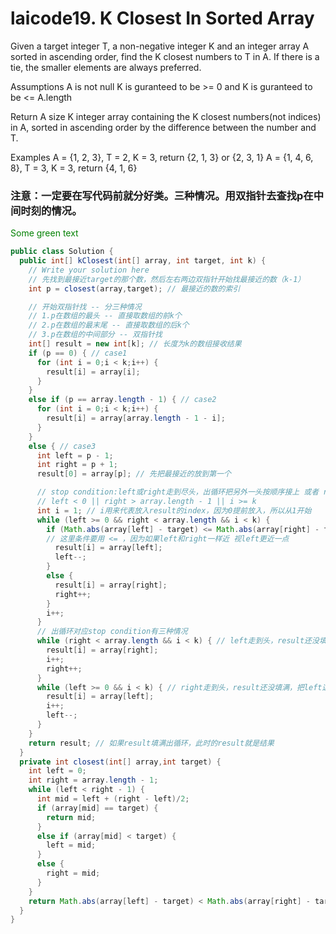 # laicode19. K Closest In Sorted Array
Given a target integer T, a non-negative integer K and an integer array A sorted in ascending order, find the K closest numbers to T in A. If there is a tie, the smaller elements are always preferred.

Assumptions
A is not null
K is guranteed to be >= 0 and K is guranteed to be <= A.length

Return
A size K integer array containing the K closest numbers(not indices) in A, sorted in ascending order by the difference between the number and T. 

Examples
A = {1, 2, 3}, T = 2, K = 3, return {2, 1, 3} or {2, 3, 1}
A = {1, 4, 6, 8}, T = 3, K = 3, return {4, 1, 6}

### 注意：一定要在写代码前就分好类。三种情况。用双指针去查找p在中间时刻的情况。
<span style="color: green"> Some green text </span>
```java
public class Solution {
  public int[] kClosest(int[] array, int target, int k) {
    // Write your solution here
    // 先找到最接近target的那个数，然后左右两边双指针开始找最接近的数（k-1）
    int p = closest(array,target); // 最接近的数的索引

    // 开始双指针找 -- 分三种情况
    // 1.p在数组的最头 -- 直接取数组的前k个
    // 2.p在数组的最末尾 -- 直接取数组的后k个
    // 3.p在数组的中间部分 -- 双指针找
    int[] result = new int[k]; // 长度为k的数组接收结果
    if (p == 0) { // case1
      for (int i = 0;i < k;i++) {
        result[i] = array[i];
      }
    }
    else if (p == array.length - 1) { // case2
      for (int i = 0;i < k;i++) {
        result[i] = array[array.length - 1 - i];
      }
    }
    else { // case3
      int left = p - 1;
      int right = p + 1;
      result[0] = array[p]; // 先把最接近的放到第一个

      // stop condition:left或right走到尽头，出循环把另外一头按顺序接上 或者 result填满了
      // left < 0 || right > array.length - 1 || i >= k
      int i = 1; // i用来代表放入result的index，因为0提前放入，所以从1开始
      while (left >= 0 && right < array.length && i < k) {
        if (Math.abs(array[left] - target) <= Math.abs(array[right] - target)) { // 左边近取左边，取谁移谁
        // 这里条件要用 <= ，因为如果left和right一样近 视left更近一点
          result[i] = array[left];
          left--;
        }
        else {
          result[i] = array[right];
          right++;
        }
        i++;
      }
      // 出循环对应stop condition有三种情况
      while (right < array.length && i < k) { // left走到头，result还没填满,把right这一边按顺序填满
        result[i] = array[right];
        i++;
        right++;
      }
      while (left >= 0 && i < k) { // right走到头，result还没填满，把left这一边按顺序填满
        result[i] = array[left];
        i++;
        left--;
      }
    }
    return result; // 如果result填满出循环，此时的result就是结果
  }
  private int closest(int[] array,int target) {
    int left = 0;
    int right = array.length - 1;
    while (left < right - 1) {
      int mid = left + (right - left)/2;
      if (array[mid] == target) {
        return mid;
      }
      else if (array[mid] < target) {
        left = mid;
      }
      else {
        right = mid;
      }
    }
    return Math.abs(array[left] - target) < Math.abs(array[right] - target)?left:right;
  }
}
```
